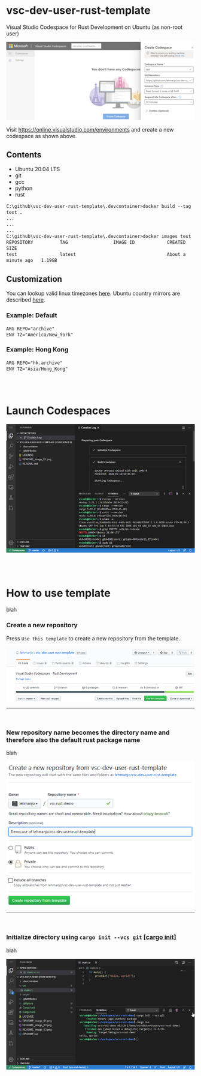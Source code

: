 # vsc-dev-user-rust-template 
Visual Studio Codespace for Rust Development on Ubuntu (as non-root user)

![Create Codespace](/README_image_01.png)

Visit https://online.visualstudio.com/environments and create a new codespace as shown above.

## Contents
* Ubuntu 20.04 LTS
* git
* gcc
* python
* rust 

```
C:\github\vsc-dev-user-rust-template\.devcontainer>docker build --tag test .
...
...
...
C:\github\vsc-dev-user-rust-template\.devcontainer>docker images test
REPOSITORY          TAG                 IMAGE ID            CREATED              SIZE
test                latest                                  About a minute ago   1.19GB
```

## Customization

You can lookup valid linux timezones [here](https://en.wikipedia.org/wiki/List_of_tz_database_time_zones).  Ubuntu country mirrors are described [here](https://wiki.ubuntu.com/Mirrors#Country_mirror_requirements).

### Example: Default
```
ARG REPO="archive"
ENV TZ="America/New_York"
```

### Example: Hong Kong
```
ARG REPO="hk.archive"
ENV TZ="Asia/Hong_Kong"
```

<br />
<br />

# Launch Codespaces

![Using Codespace](/README_image_02.png)

<br />
<br />

# How to use template

blah

### Create a new repository
Press `Use this template` to create a new repository from the template.

![Using Template](/README_image_03.png)

---

<br />

### New repository name becomes the directory name and therefore also the default rust package name

blah

![Using Template](/README_image_04.png)

---

<br />

### Initialize directory using ``cargo init --vcs git`` [[cargo init]](https://doc.rust-lang.org/cargo/commands/cargo-init.html)

blah

![Using Template](/README_image_05.png)

<br />
